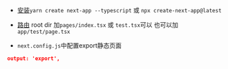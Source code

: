 - [安装](https://nextjs.org/docs/getting-started/installation)`yarn create next-app --typescript` 或 `npx create-next-app@latest`

- [路由](https://nextjs.org/docs/app/building-your-application/routing) root dir 加`pages/index.tsx` 或 `test.tsx`可以
也可以加`app/test/page.tsx`

- `next.config.js`中配置export静态页面
```json
output: 'export',
```